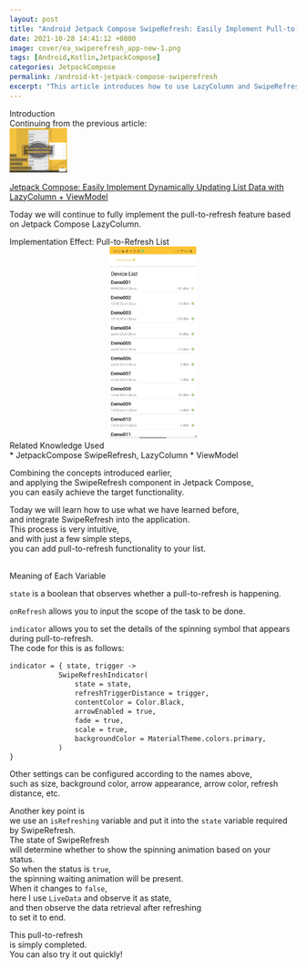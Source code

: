 ```yaml
---
layout: post
title: "Android Jetpack Compose SwipeRefresh: Easily Implement Pull-to-Refresh for Lists!"
date: 2021-10-28 14:41:12 +0800
image: cover/ea_swiperefresh_app-new-1.png
tags: [Android,Kotlin,JetpackCompose]
categories: JetpackCompose
permalink: /android-kt-jetpack-compose-swiperefresh
excerpt: "This article introduces how to use LazyColumn and SwipeRefresh in Jetpack Compose to easily implement dynamically updating list data."
---
```


<div class="c-border-main-title-2">Introduction</div>
Continuing from the previous article:<br>

<a href="{{site.baseurl}}/android-kt-jetpack-compose-list/">
  <img src="/images/cover/ea-website-lazy-colume-cover-photo-new-1.png" alt="Cover" width="20%" >
</a>

<a align="right" href="{{site.baseurl}}/android-kt-jetpack-compose-list/">Jetpack Compose: Easily Implement Dynamically Updating List Data with LazyColumn + ViewModel</a><br>

Today we will continue to fully implement the pull-to-refresh feature based on Jetpack Compose LazyColumn.<br>

<div class="c-border-content-title-1">Implementation Effect: Pull-to-Refresh List</div>

<div align="center">
  <img src="/mov/jetpack/ea_swiperefresh_app.gif" width="30%"/>
</div>


<div class="c-border-content-title-4">Related Knowledge Used</div>
* JetpackCompose SwipeRefresh, LazyColumn
* ViewModel

Combining the concepts introduced earlier,<br>
and applying the SwipeRefresh component in Jetpack Compose,<br>
you can easily achieve the target functionality.<br>


Today we will learn how to use what we have learned before,<br>
and integrate SwipeRefresh into the application.<br>
This process is very intuitive,<br>
and with just a few simple steps,<br>
you can add pull-to-refresh functionality to your list.<br>


<script src="https://gist.github.com/KuanChunChen/fe87780cc0639b8458d764ce30ee54ed.js"></script><br>

<div class="c-border-content-title-4">Meaning of Each Variable</div>

`state` is a boolean that observes whether a pull-to-refresh is happening.<br>

`onRefresh` allows you to input the scope of the task to be done.<br>

`indicator` allows you to set the details of the spinning symbol that appears during pull-to-refresh.<br>
The code for this is as follows:<br>
```
indicator = { state, trigger ->
            SwipeRefreshIndicator(
                state = state,
                refreshTriggerDistance = trigger,
                contentColor = Color.Black,
                arrowEnabled = true,
                fade = true,
                scale = true,
                backgroundColor = MaterialTheme.colors.primary,
            )
}
```
Other settings can be configured according to the names above,<br>
such as size, background color, arrow appearance, arrow color, refresh distance, etc.<br>

Another key point is<br>
we use an `isRefreshing` variable and put it into the `state` variable required by SwipeRefresh.<br>
The state of SwipeRefresh<br>
will determine whether to show the spinning animation based on your status.<br>
So when the status is `true`,<br>
the spinning waiting animation will be present.<br>
When it changes to `false`,<br>
here I use `LiveData` and observe it as state,<br>
and then observe the data retrieval after refreshing<br>
to set it to end.<br>

This pull-to-refresh<br>
is simply completed.<br>
You can also try it out quickly!<br>
